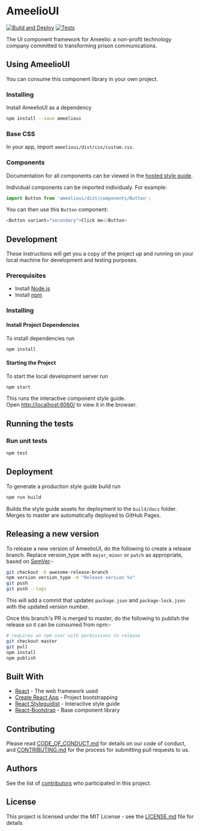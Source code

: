 # AmeelioUI

[![Build and Deploy](https://github.com/AmeelioDev/AmeelioUI/workflows/Build%20and%20Deploy/badge.svg)](https://github.com/AmeelioDev/AmeelioUI/actions?query=workflow%3A%22Build+and+Deploy%22)
[![Tests](https://github.com/AmeelioDev/AmeelioUI/workflows/Tests/badge.svg)](https://github.com/AmeelioDev/AmeelioUI/actions?query=workflow%3ATests+branch%3A+master)

The UI component framework for Ameelio: a non-profit technology company committed to transforming prison communications.

## Using AmeelioUI

You can consume this component library in your own project. 

### Installing

Install AmeelioUI as a dependency

```sh
npm install --save ameelioui
```

### Base CSS

In your app, import `ameelioui/dist/css/custom.css`.

### Components

Documentation for all components can be viewed in the [hosted style guide](https://ameeliodev.github.io/AmeelioUI/).

Individual components can be imported individualy. For example:

```js
import Button from 'ameelioui/dist/components/Button';
```

You can then use this `Button` component:

```js
<Button variant="secondary">Click me</Button>
```

## Development

These instructions will get you a copy of the project up and running on your local machine for development and testing purposes.

### Prerequisites

* Install [Node.js](https://nodejs.org/en/)
* Install [npm](https://www.npmjs.com/get-npm)

### Installing

#### Install Project Dependencies

To install dependencies run

```sh
npm install
```

#### Starting the Project

To start the local development server run

```sh
npm start
```

This runs the interactive component style guide.<br />
Open [http://localhost:6060/](http://localhost:6060/) to view it in the browser.

## Running the tests

### Run unit tests

```sh
npm test
```

## Deployment

To generate a production style guide build run

```sh
npm run build
```

Builds the style guide assets for deployment to the `build/docs` folder. Merges to master are automatically deployed to GitHub Pages.

## Releasing a new version

To release a new version of AmeelioUI, do the following to create a release branch. Replace version_type with `major`, `minor`
or `patch` as appropriate, based on [SemVer](https://semver.org):-

```sh
git checkout -b awesome-release-branch
npm version version_type -m "Release version %s"
git push
git push --tags
```

This will add a commit that updates `package.json` and `package-lock.json` with the updated version number.

Once this branch's PR is merged to master, do the following to publish the release so it can be consumed from npm:-

```sh
# requires an npm user with permissions to release
git checkout master
git pull
npm install
npm publish
```

## Built With

* [React](https://reactjs.org/) - The web framework used
* [Create React App](https://create-react-app.dev/) - Project bootstrapping
* [React Styleguidist](https://react-styleguidist.js.org/) - Interactive style guide
* [React-Bootstrap](https://react-bootstrap.github.io/) - Base component library

## Contributing

Please read [CODE_OF_CONDUCT.md](CODE_OF_CONDUCT.md) for details on our code of conduct, and [CONTRIBUTING.md](CONTRIBUTING.md) for the process for submitting pull requests to us.

## Authors

See the list of [contributors](https://github.com/AmeelioDev/letters/contributors) who participated in this project.

## License

This project is licensed under the MIT License - see the [LICENSE.md](LICENSE.md) file for details
